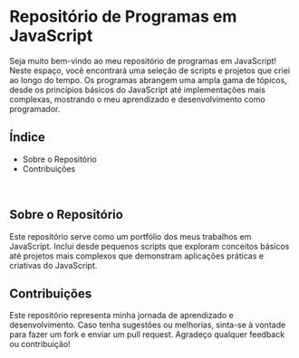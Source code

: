 <h1>Repositório de Programas em JavaScript</h1>
Seja muito bem-vindo ao meu repositório de programas em JavaScript! Neste espaço, você encontrará uma seleção de scripts e projetos que criei ao longo do tempo. Os programas abrangem uma ampla gama de tópicos, desde os princípios básicos do JavaScript até implementações mais complexas, mostrando o meu aprendizado e desenvolvimento como programador.
<br>
<h2>Índice</h2>
<ul>
  <a href="#sobre-repo" style="text-decoration: none;"><li>Sobre o Repositório</li></a>
  <a href="#contribuicao" style="text-decoration: none;"><li>Contribuições</li></a>
</ul>
<br>

<h2 id="sobre-repo">Sobre o Repositório</h2>
Este repositório serve como um portfólio dos meus trabalhos em JavaScript. Inclui desde pequenos scripts que exploram conceitos básicos até projetos mais complexos que demonstram aplicações práticas e criativas do JavaScript.
<br>
<h2 id="contribuicao">Contribuições</h2>
Este repositório representa minha jornada de aprendizado e desenvolvimento. Caso tenha sugestões ou melhorias, sinta-se à vontade para fazer um fork e enviar um pull request. Agradeço qualquer feedback ou contribuição!
